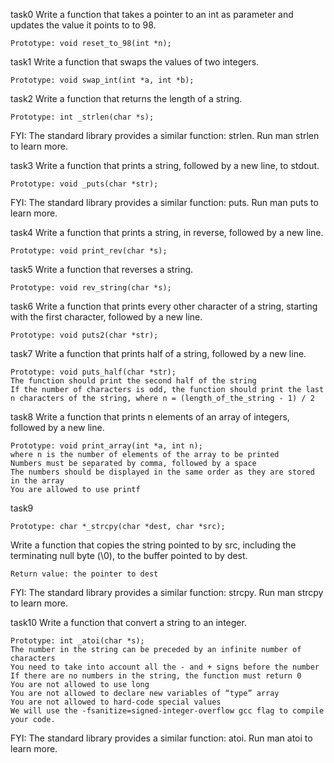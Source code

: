 task0
Write a function that takes a pointer to an int as parameter and updates the value it points to to 98.

    Prototype: void reset_to_98(int *n);

task1
Write a function that swaps the values of two integers.

    Prototype: void swap_int(int *a, int *b);

task2
Write a function that returns the length of a string.

    Prototype: int _strlen(char *s);

FYI: The standard library provides a similar function: strlen. Run man strlen to learn more.

task3
Write a function that prints a string, followed by a new line, to stdout.

    Prototype: void _puts(char *str);

FYI: The standard library provides a similar function: puts. Run man puts to learn more.

task4
Write a function that prints a string, in reverse, followed by a new line.

    Prototype: void print_rev(char *s);

task5
Write a function that reverses a string.

    Prototype: void rev_string(char *s);

task6
Write a function that prints every other character of a string, starting with the first character, followed by a new line.

    Prototype: void puts2(char *str);

task7
Write a function that prints half of a string, followed by a new line.

    Prototype: void puts_half(char *str);
    The function should print the second half of the string
    If the number of characters is odd, the function should print the last n characters of the string, where n = (length_of_the_string - 1) / 2

task8
Write a function that prints n elements of an array of integers, followed by a new line.

    Prototype: void print_array(int *a, int n);
    where n is the number of elements of the array to be printed
    Numbers must be separated by comma, followed by a space
    The numbers should be displayed in the same order as they are stored in the array
    You are allowed to use printf

task9

    Prototype: char *_strcpy(char *dest, char *src);

Write a function that copies the string pointed to by src, including the terminating null byte (\0), to the buffer pointed to by dest.

    Return value: the pointer to dest

FYI: The standard library provides a similar function: strcpy. Run man strcpy to learn more.

task10
Write a function that convert a string to an integer.

    Prototype: int _atoi(char *s);
    The number in the string can be preceded by an infinite number of characters
    You need to take into account all the - and + signs before the number
    If there are no numbers in the string, the function must return 0
    You are not allowed to use long
    You are not allowed to declare new variables of “type” array
    You are not allowed to hard-code special values
    We will use the -fsanitize=signed-integer-overflow gcc flag to compile your code.

FYI: The standard library provides a similar function: atoi. Run man atoi to learn more.
